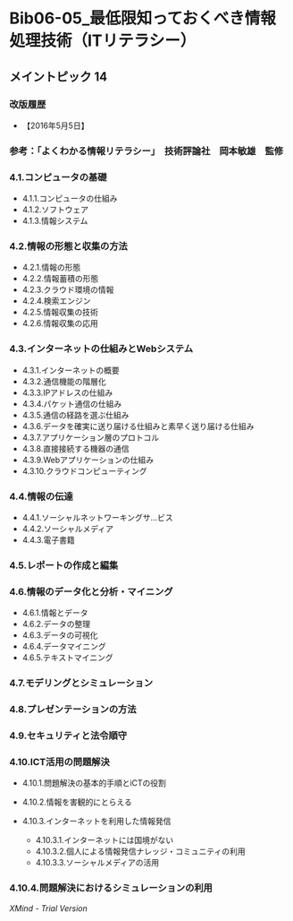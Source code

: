 # Bib06-05_最低限知っておくべき情報処理技術（ITリテラシー）

## メイントピック 14

### 改版履歴

- 【2016年5月5日】

### 参考：「よくわかる情報リテラシー」　技術評論社　岡本敏雄　監修

### 4.1.コンピュータの基礎

- 4.1.1.コンピュータの仕組み
- 4.1.2.ソフトウェア
- 4.1.3.情報システム

### 4.2.情報の形態と収集の方法

- 4.2.1.情報の形態
- 4.2.2.情報蓄積の形態
- 4.2.3.クラウド環境の情報
- 4.2.4.検索エンジン
- 4.2.5.情報収集の技術
- 4.2.6.情報収集の応用

### 4.3.インターネットの仕組みとWebシステム

- 4.3.1.インターネットの概要
- 4.3.2.通信機能の階層化
- 4.3.3.IPアドレスの仕組み
- 4.3.4.パケット通信の仕組み
- 4.3.5.通信の経路を選ぶ仕組み
- 4.3.6.データを確実に送り届ける仕組みと素早く送り届ける仕組み
- 4.3.7.アプリケーション層のプロトコル
- 4.3.8.直接接続する機器の通信
- 4.3.9.Webアプリケーションの仕組み
- 4.3.10.クラウドコンピューティング

### 4.4.情報の伝達

- 4.4.1.ソーシャルネットワーキングサ…ビス
- 4.4.2.ソーシャルメディア
- 4.4.3.電子書籍

### 4.5.レポートの作成と編集

### 4.6.情報のデータ化と分析・マイニング

- 4.6.1.情報とデータ
- 4.6.2.データの整理
- 4.6.3.データの可視化
- 4.6.4.データマイニング
- 4.6.5.テキストマイニング

### 4.7.モデリングとシミュレーション

### 4.8.プレゼンテーションの方法

### 4.9.セキュリティと法令順守

### 4.10.lCT活用の問題解決

- 4.10.1.問題解決の基本的手順とiCTの役割
- 4.10.2.情報を害観的にとらえる
- 4.10.3.インターネットを利用した情報発信

	- 4.10.3.1.インターネットには国境がない
	- 4.10.3.2.個人による情報発信ナレッジ・コミュニティの利用
	- 4.10.3.3.ソーシャルメディアの活用

### 4.10.4.問題解決におけるシミュレーションの利用

*XMind - Trial Version*